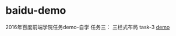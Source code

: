 # baidu-demo
2016年百度前端学院任务demo-自学
任务三： 三栏式布局  task-3  [demo](https://zengn.github.io/baidu-demo/task-3/webpages/index.html)

